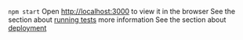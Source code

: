 `npm start`
Open [http://localhost:3000](http://localhost:3000) to view it in the browser
See the section about [running tests](https://facebook.github.io/create-react-app/docs/running-tests) more information
See the section about [deployment](https://facebook.github.io/create-react-app/docs/deployment)
